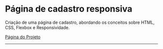 <h1> Página de cadastro responsiva </h1>

Criação de uma página de cadastro, abordando os conceitos sobre HTML, CSS, Flexbox e Responsividade.

<a href="https://macwill14.github.io/responsive-registration-page/">Página do Projeto</a>

-----------------------------------------------------------------------



